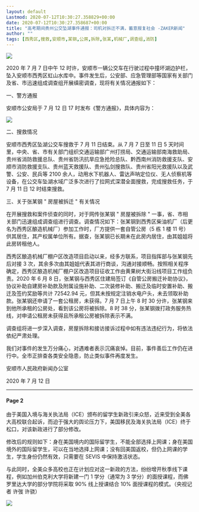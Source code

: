 ```yaml
---
layout: default
Lastmod: 2020-07-12T10:30:27.358829+00:00
date: 2020-07-12T10:30:27.358687+00:00
title: "高考期间贵州公交坠湖事件通报：司机对拆迁不满，蓄意报复社会 -ZAKER新闻"
author: ""
tags: [西秀区,搜救,安顺市,某钢,公房,拆除,张某,机械厂,调查组,消防]
---
```


![](https://images.weserv.nl/?url=http%3A//zkres1.myzaker.com/202007/5f0adf6962276895250004da_1024.jpg)

2020 年 7 月 7 日中午 12 时许，安顺市一辆公交车在行驶过程中撞坏湖边护栏，坠入安顺市西秀区虹山水库中。事件发生后，公安部、应急管理部等国家有关部门及省、市迅速组成调查组开展缜密调查，现将有关情况通报如下：

一、警方通报

安顺市公安局于 7 月 12 日 17 时发布《警方通报》，具体内容为：

![](https://images.weserv.nl/?url=http%3A//zkres2.myzaker.com/202007/5f0adf6962276895250004db_1024.jpg)

二、搜救情况

安顺市西秀区坠湖公交车搜救于 7 月 11 日结束。从 7 月 7 日至 11 日 5 天时间里，中央、省、市有关部门组织交通运输部广州打捞局、交通运输部南海救助局、贵州省消防救援总队、贵州省防汛抗旱应急抢险总队、黔西南州消防救援支队、安顺市消防救援支队、贵州蓝天救援队、贵州弘剑搜救队、贵州省阳光救援队以及武警、公安、民兵等 2100 余人，动用水下机器人、雷达声呐定位仪、无人侦察机等设备，在公交车坠湖水域广泛多次进行了拉网式深潜全面搜救，完成搜救任务，于 7 月 11 日 12 时结束搜救。

三、关于张某钢 " 房屋被拆迁 " 有关情况

在开展搜救和案件侦查的同时，对于网传张某钢 " 房屋被拆除 " 一事，省、市相关部门迅速组成调查组进行调查。调查情况如下：张某钢到西秀区柴油机厂（后更名为西秀区酿造机械厂）参加工作时，厂方提供一套自管公房（5 栋 1 楼 11 号）供其居住，其产权属单位所有。据查，张某钢已长期未在此房内居住，由其姐姐将此房转租他人。

西秀区酿造机械厂棚户区改造项目启动以来，经多方联系，项目指挥部与张某钢先后对接 3 次，其余多次由其姐姐代表其进行商谈，沟通对接顺畅。按照相关程序确定，西秀区酿造机械厂棚户区改造项目征收工作由黄果树大街沿线项目工作组负责。2020 年 6 月 8 日，张某钢与西秀区住建局签订《自管公房搬迁补助协议》，协议补助自建房补助款及附属设施补助、二次装修补助、搬迁及临时安置补助、搬迁及签约奖励等共计 72542.94 元，但其未按规定注销水电户头，未去领取补助款。张某钢还申请了一套公租房，未获得。7 月 7 日上午 8 时 30 分许，张某钢来到他所承租的公房处，看到该公房将被拆除。8 时 38 分，张某钢拨打政务服务热线，对申请公租房未获得且所承租公房被拆除表示不满。

调查组将进一步深入调查，房屋拆除和接访接诉过程中如有违法违纪行为，将依法依纪严肃处理。

我们对事件的发生万分痛心，对遇难者表示沉痛哀悼。目前，事件善后工作仍在进行中。全市正排查各类安全隐患，防止类似事件再度发生。

安顺市人民政府新闻办公室

2020 年 7 月 12 日

* * *

#### Page 2

由于美国入境与海关执法局（ICE）颁布的留学生新政引来众怒，近来受到全美各大高校联合起诉，而迫于强大的舆论压力下，美国移民及海关执法局（ICE）终于松口，对该新政进行了部分修改。

修改后的规则如下：身在美国境内的国际留学生，不能全部选择上网课；身在美国境外的国际留学生，可以在当地选择上网课；没有回美国返校，但仍上网课的学生，学生身份仍然有效，只需要在 SEVIS 中保持激活状态。

与此同时，全美众多高校也正在计划应对这一新政的方法，纷纷增开秋季线下课程，例如加州伯克利大学将新建一门 1 学分（通常为 3 学分）的面授课程，而佛罗里达大学的部分学院将采取 90% 线上授课结合 10% 面授课程的模式。（央视记者 许弢 许骁）

![](https://images.weserv.nl/?url=http%3A//zkres2.myzaker.com/202007/5f0a6d6a6227681a5800186b_1024.jpg)

